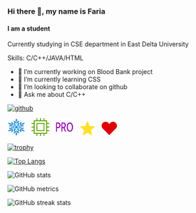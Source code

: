 ### Hi there 👋, my name is Faria
#### I am a student 
Currently studying in CSE department in East Delta University

Skills: C/C++/JAVA/HTML

- 🔭 I’m currently working on Blood Bank project 
- 🌱 I’m currently learning CSS 
- 👯 I’m looking to collaborate on github 
- 💬 Ask me about C/C++ 


[<img src='https://cdn.jsdelivr.net/npm/simple-icons@3.0.1/icons/github.svg' alt='github' height='40'>](https://github.com/https://github.com/FariaFerdous75?tab=overview&from=2024-10-01&to=2024-10-31)  

<a href='https://archiveprogram.github.com/'><img src='https://raw.githubusercontent.com/acervenky/animated-github-badges/master/assets/acbadge.gif' width='40' height='40'></a> <a href='https://docs.github.com/en/developers'><img src='https://raw.githubusercontent.com/acervenky/animated-github-badges/master/assets/devbadge.gif' width='40' height='40'></a> <a href='https://github.com/pricing'><img src='https://raw.githubusercontent.com/acervenky/animated-github-badges/master/assets/pro.gif' width='40' height='40'></a> <a href='https://stars.github.com/'><img src='https://raw.githubusercontent.com/acervenky/animated-github-badges/master/assets/starbadge.gif' width='35' height='35'></a> <a href='https://docs.github.com/en/github/supporting-the-open-source-community-with-github-sponsors'><img src='https://raw.githubusercontent.com/acervenky/animated-github-badges/master/assets/sponsorbadge.gif' width='35' height='35'></a> 

[![trophy](https://github-profile-trophy.vercel.app/?username=https://github.com/FariaFerdous75?tab=overview&from=2024-10-01&to=2024-10-31)](https://github.com/ryo-ma/github-profile-trophy)

[![Top Langs](https://github-readme-stats.vercel.app/api/top-langs/?username=https://github.com/FariaFerdous75?tab=overview&from=2024-10-01&to=2024-10-31)](https://github.com/anuraghazra/github-readme-stats)

![GitHub stats](https://github-readme-stats.vercel.app/api?username=https://github.com/FariaFerdous75?tab=overview&from=2024-10-01&to=2024-10-31&show_icons=true&count_private=true)  

![GitHub metrics](https://metrics.lecoq.io/https://github.com/FariaFerdous75?tab=overview&from=2024-10-01&to=2024-10-31)  

![GitHub streak stats](https://streak-stats.demolab.com/?user=https://github.com/FariaFerdous75?tab=overview&from=2024-10-01&to=2024-10-31)  

